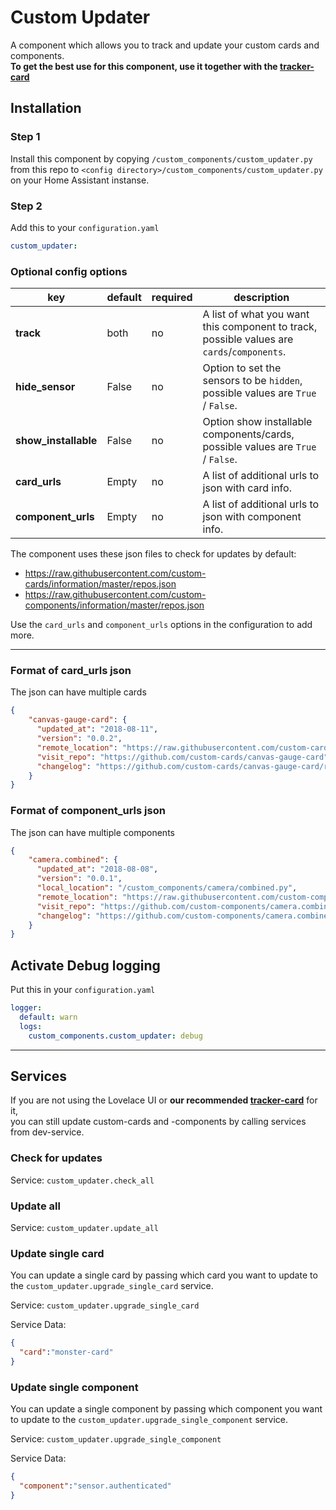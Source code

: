 # Custom Updater

A component which allows you to track and update your custom cards and components.\
**To get the best use for this component, use it together with the [tracker-card](https://github.com/custom-cards/tracker-card)**

## Installation

### Step 1

Install this component by copying `/custom_components/custom_updater.py` from this repo to `<config directory>/custom_components/custom_updater.py` on your Home Assistant instanse.

### Step 2

Add this to your `configuration.yaml`

```yaml
custom_updater:
```

### Optional config options

| key | default | required | description
| --- | --- | --- | ---
| **track** | both | no | A list of what you want this component to track, possible values are `cards`/`components`.
| **hide_sensor** | False | no | Option to set the sensors to be `hidden`, possible values are `True` / `False`.
| **show_installable** | False | no | Option show installable components/cards, possible values are `True` / `False`.
| **card_urls** | Empty | no | A list of additional urls to json with card info.
| **component_urls** | Empty | no | A list of additional urls to json with component info.

The component uses these json files to check for updates by default:

- https://raw.githubusercontent.com/custom-cards/information/master/repos.json
- https://raw.githubusercontent.com/custom-components/information/master/repos.json

Use the `card_urls` and `component_urls` options in the configuration to add more.

***

### Format of card_urls json

The json can have multiple cards

```json
{
    "canvas-gauge-card": {
      "updated_at": "2018-08-11",
      "version": "0.0.2",
      "remote_location": "https://raw.githubusercontent.com/custom-cards/canvas-gauge-card/master/canvas-gauge-card.js",
      "visit_repo": "https://github.com/custom-cards/canvas-gauge-card",
      "changelog": "https://github.com/custom-cards/canvas-gauge-card/releases/latest"
    }
}
```

### Format of component_urls json

The json can have multiple components

```json
{
    "camera.combined": {
      "updated_at": "2018-08-08",
      "version": "0.0.1",
      "local_location": "/custom_components/camera/combined.py",
      "remote_location": "https://raw.githubusercontent.com/custom-components/camera.combined/master/custom_components/camera/combined.py",
      "visit_repo": "https://github.com/custom-components/camera.combined",
      "changelog": "https://github.com/custom-components/camera.combined/releases/latest"
    }
}
```

## Activate Debug logging

Put this in your `configuration.yaml`

```yaml
logger:
  default: warn
  logs:
    custom_components.custom_updater: debug
```

***

## Services

If you are not using the Lovelace UI or **our recommended [tracker-card](https://github.com/custom-cards/tracker-card)** for it,\
you can still update custom-cards and -components by calling services from dev-service.

### Check for updates

Service: `custom_updater.check_all`

### Update all

Service: `custom_updater.update_all`

### Update single card

You can update a single card by passing which card you want to update to the `custom_updater.upgrade_single_card` service.

Service: `custom_updater.upgrade_single_card`

Service Data:

```json
{
  "card":"monster-card"
}
```

### Update single component

You can update a single component by passing which component you want to update to the  `custom_updater.upgrade_single_component` service.

Service: `custom_updater.upgrade_single_component`

Service Data:

```json
{
  "component":"sensor.authenticated"
}
```
